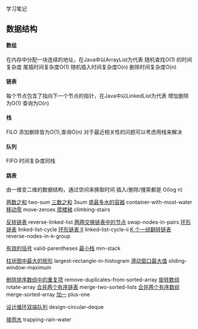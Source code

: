 学习笔记

## 数据结构

#### 数组
在内存中分配一块连续的地址，在Java中以ArrayList为代表
随机查找O(1) 的时间复杂度
尾插时间复杂度O(1)
随机插入时间复杂度O(n)
删除时间复杂度O(n)

#### 链表
每个节点包含了指向下一个节点的指针，在Java中以LinkedList为代表
增加删除为O(1)
查询为O(n)

#### 栈
FILO
添加删除皆为O(1),查询O(n)
对于最近相关性的问题可以考虑用栈来解决

#### 队列
FIFO
时间复杂度同栈

#### 跳表
由一维变二维的数据结构，通过空间来换取时间
插入/删除/搜索都是 O(log n)


[两数之和](https://leetcode-cn.com/problems/two-sum/) two-sum 
[三数之和](https://leetcode-cn.com/problems/3sum/) 3sum 
[盛最多水的容器](https://leetcode-cn.com/problems/container-with-most-water/) container-with-most-water
[移动零](https://leetcode-cn.com/problems/move-zeroes/) move-zeroes 
[爬楼梯](https://leetcode-cn.com/problems/climbing-stairs/) climbing-stairs


[反转链表](https://leetcode-cn.com/problems/reverse-linked-list/) reverse-linked-list
[两两交换链表中的节点](https://leetcode-cn.com/problems/swap-nodes-in-pairs/) swap-nodes-in-pairs
[环形链表](https://leetcode-cn.com/problems/linked-list-cycle/) linked-list-cycle
[环形链表 II](https://leetcode-cn.com/problems/linked-list-cycle-ii/) linked-list-cycle-ii
[K 个一组翻转链表](https://leetcode-cn.com/problems/reverse-nodes-in-k-group/) reverse-nodes-in-k-group

[有效的括号](https://leetcode-cn.com/problems/valid-parentheses/) valid-parentheses
[最小栈](https://leetcode-cn.com/problems/min-stack/) min-stack

[柱状图中最大的矩形](https://leetcode-cn.com/problems/largest-rectangle-in-histogram/) largest-rectangle-in-histogram
[滑动窗口最大值](https://leetcode-cn.com/problems/sliding-window-maximum/) sliding-window-maximum

[删除排序数组中的重复项](https://leetcode-cn.com/problems/remove-duplicates-from-sorted-array/) remove-duplicates-from-sorted-array
[旋转数组](https://leetcode-cn.com/problems/rotate-array/) rotate-array
[合并两个有序链表](https://leetcode-cn.com/problems/merge-two-sorted-lists/) merge-two-sorted-lists
[合并两个有序数组](https://leetcode-cn.com/problems/merge-sorted-array/) merge-sorted-array
[加一](https://leetcode-cn.com/problems/plus-one/) plus-one

[设计循环双端队列](https://leetcode.com/problems/design-circular-deque/) design-circular-deque

[接雨水](https://leetcode.com/problems/trapping-rain-water/) trapping-rain-water

